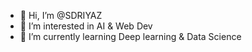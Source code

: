 - 👋 Hi, I’m @SDRIYAZ
- 👀 I’m interested in AI & Web Dev
- 🌱 I’m currently learning Deep learning & Data Science


<!---
SDRIYAZ/SDRIYAZ is a ✨ special ✨ repository because its `README.md` (this file) appears on your GitHub profile.
You can click the Preview link to take a look at your changes.
--->
